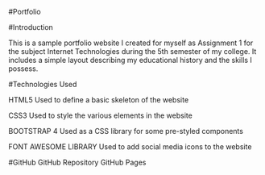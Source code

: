 #Portfolio

#Introduction

This is a sample portfolio website I created for myself as Assignment 1 for the subject Internet Technologies during the 5th semester of my college. It includes a simple layout describing my educational history and the skills I possess.

#Technologies Used

 HTML5
  	 Used to define a basic skeleton of the website

CSS3
  	Used to style the various elements in the website
  
 BOOTSTRAP 4
 	 Used as a CSS library for some pre-styled components

FONT AWESOME LIBRARY
Used to add social media icons to the website


#GitHub
GitHub Repository
GitHub Pages
